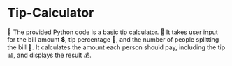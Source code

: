 # Tip-Calculator
🐍 The provided Python code is a basic tip calculator. 🧮 It takes user input for the bill amount 💲, tip percentage 🎩, and the number of people splitting the bill 👫. It calculates the amount each person should pay, including the tip 📊, and displays the result 💰.
